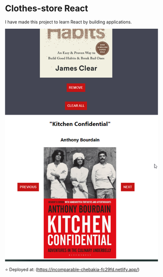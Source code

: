 # Clothes-store React

I have made this project to learn React by building applications.

![Slides](https://github.com/OlaCharn/react-slides-button-remove/blob/main/src/pics/screenshot.png?raw=true)

⭐ Deployed at: (<https://incomparable-chebakia-fc29fd.netlify.app/>)
